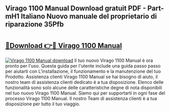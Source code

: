 ## Virago 1100 Manual Download gratuit PDF - Part-mH1 Italiano Nuovo manuale del proprietario di riparazione 35Pfb

# <h2><a href="http://dfcjb2c.blite.top/?on=Virago+1100+Manual">🔗Download 👉🔴 Virago 1100 Manual</a></h2>

[![Virago 1100 Manual download](https://i.imgur.com/lujVjoI.png)](http://dfcjb2c.blite.top/?on=Virago+1100+Manual)
Il tuo nuovo Virago 1100 Manual è ora pronto per l'uso. Questa guida per l'utente include una guida passo passo per aiutarti con L'installazione, il funzionamento e la manutenzione del tuo Prodotto. Assistenza clienti Virago 1100 Manual se hai bisogno di aiuto, il nostro team di assistenza clienti dedicato è a tua disposizione. Elenco delle funzionalità sono solo alcune delle caratteristiche degne di nota disponibili nel tuo nuovo Virago 1100 Manual. Siamo qui per supportarti in ogni fase del processo Virago 1100 Manual. Il nostro Team di assistenza clienti è a tua disposizione per tutto il tuo viaggio.
